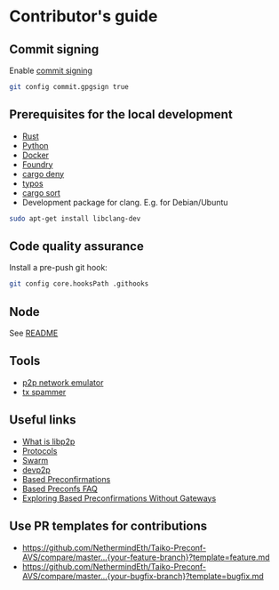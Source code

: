 # Contributor's guide

## Commit signing

Enable [commit signing](https://docs.github.com/en/authentication/managing-commit-signature-verification/signing-commits)

```sh
git config commit.gpgsign true
```

## Prerequisites for the local development

* [Rust](https://www.rust-lang.org/tools/install)
* [Python](https://www.python.org/downloads/)
* [Docker](https://docs.docker.com/engine/install/)
* [Foundry](https://book.getfoundry.sh/getting-started/installation)
* [cargo deny](https://github.com/EmbarkStudios/cargo-deny)
* [typos](https://github.com/crate-ci/typos?tab=readme-ov-file#install)
* [cargo sort](https://github.com/DevinR528/cargo-sort)
* Development package for clang. E.g. for Debian/Ubuntu

```sh
sudo apt-get install libclang-dev
```

## Code quality assurance

Install a pre-push git hook:

```sh
git config core.hooksPath .githooks
```

## Node

See [README](node/README.md)

## Tools

* [p2p network emulator](tools/p2p_node/README.md)
* [tx spammer](tools/tx_spammer/README.md)

## Useful links

* [What is libp2p](https://docs.libp2p.io/concepts/introduction/overview/)
* [Protocols](https://docs.libp2p.io/concepts/fundamentals/protocols/)
* [Swarm](https://docs.libp2p.io/concepts/appendix/glossary/#swarm)
* [devp2p](https://docs.libp2p.io/concepts/similar-projects/devp2p/)
* [Based Preconfirmations](https://docs.taiko.xyz/taiko-alethia-protocol/protocol-design/based-preconfirmation/)
* [Based Preconfs FAQ](https://hackmd.io/@samlaf/based-preconfs-faq)
* [Exploring Based Preconfirmations Without Gateways](https://www.youtube.com/watch?v=F5buuRuCCt4)

## Use PR templates for contributions

* https://github.com/NethermindEth/Taiko-Preconf-AVS/compare/master...{your-feature-branch}?template=feature.md
* https://github.com/NethermindEth/Taiko-Preconf-AVS/compare/master...{your-bugfix-branch}?template=bugfix.md
